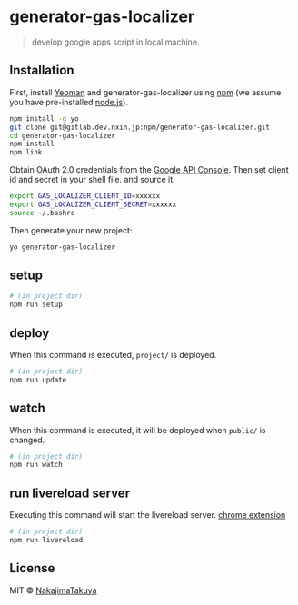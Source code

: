 # generator-gas-localizer

> develop google apps script in local machine.

## Installation

First, install [Yeoman](http://yeoman.io) and generator-gas-localizer using [npm](https://www.npmjs.com/) (we assume you have pre-installed [node.js](https://nodejs.org/)).

```bash
npm install -g yo
git clone git@gitlab.dev.nxin.jp:npm/generator-gas-localizer.git
cd generator-gas-localizer
npm install
npm link
```

Obtain OAuth 2.0 credentials from the [Google API Console](https://console.developers.google.com/?hl=ja).
Then set client id and secret in your shell file.
and source it.

```bash
export GAS_LOCALIZER_CLIENT_ID=xxxxxx
export GAS_LOCALIZER_CLIENT_SECRET=xxxxxx
source ~/.bashrc
```

Then generate your new project:

```bash
yo generator-gas-localizer
```

## setup

```bash
# (in project dir)
npm run setup
```

## deploy

When this command is executed, `project/` is deployed.

```bash
# (in project dir)
npm run update
```

## watch

When this command is executed, it will be deployed when `public/` is changed.

```bash
# (in project dir)
npm run watch
```

## run livereload server

Executing this command will start the livereload server.
[chrome extension](https://chrome.google.com/webstore/detail/livereload/jnihajbhpnppcggbcgedagnkighmdlei)

```bash
# (in project dir)
npm run livereload
```

## License

MIT © [NakajimaTakuya](https://github.com/NakajimaTakuya)
